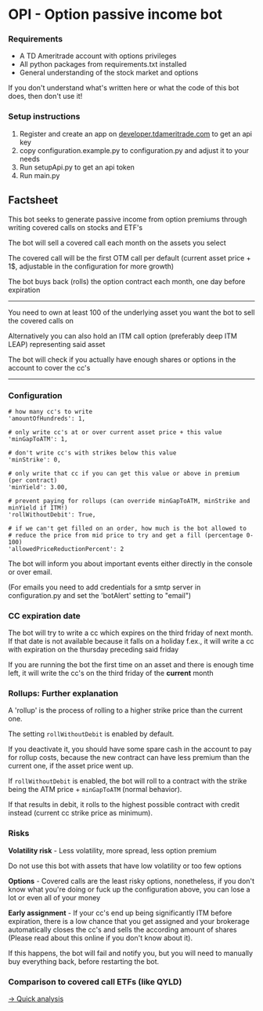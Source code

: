 # OPI - Option passive income bot

### Requirements

- A TD Ameritrade account with options privileges
- All python packages from requirements.txt installed
- General understanding of the stock market and options

If you don't understand what's written here or what the code of this bot does, then don't use it!

### Setup instructions

1. Register and create an app on [developer.tdameritrade.com](https://developer.tdameritrade.com/) to get an api key
2. copy configuration.example.py to configuration.py and adjust it to your needs
3. Run setupApi.py to get an api token
4. Run main.py

## Factsheet

This bot seeks to generate passive income from option premiums through writing covered calls on stocks and ETF's

The bot will sell a covered call each month on the assets you select

The covered call will be the first OTM call per default (current asset price + 1$, adjustable in the configuration for more growth)

The bot buys back (rolls) the option contract each month, one day before expiration

---

You need to own at least 100 of the underlying asset you want the bot to sell the covered calls on

Alternatively you can also hold an ITM call option (preferably deep ITM LEAP) representing said asset

The bot will check if you actually have enough shares or options in the account to cover the cc's

---

### Configuration

    # how many cc's to write
    'amountOfHundreds': 1,

    # only write cc's at or over current asset price + this value
    'minGapToATM': 1,

    # don't write cc's with strikes below this value
    'minStrike': 0,

    # only write that cc if you can get this value or above in premium (per contract)
    'minYield': 3.00,

    # prevent paying for rollups (can override minGapToATM, minStrike and minYield if ITM!)
    'rollWithoutDebit': True,

    # if we can't get filled on an order, how much is the bot allowed to
    # reduce the price from mid price to try and get a fill (percentage 0-100)
    'allowedPriceReductionPercent': 2

The bot will inform you about important events either directly in the console or over email.

(For emails you need to add credentials for a smtp server in configuration.py and set the 'botAlert' setting to "email")

### CC expiration date

The bot will try to write a cc which expires on the third friday of next month.
If that date is not available because it falls on a holiday f.ex., it will write a cc with expiration on the thursday preceding said friday

If you are running the bot the first time on an asset and there is enough time left, it will write the cc's on the third friday of the **current** month

### Rollups: Further explanation

A 'rollup' is the process of rolling to a higher strike price than the current one.

The setting `rollWithoutDebit` is enabled by default.

If you deactivate it, you should have some spare cash in the account to pay for rollup costs, because the new contract can have less premium than the current one,
if the asset price went up.

If `rollWithoutDebit` is enabled, the bot will roll to a contract with the strike being the ATM price + `minGapToATM` (normal behavior).

If that results in debit, it rolls to the highest possible contract with credit instead (current cc strike price as minimum).

### Risks

**Volatility risk** - Less volatility, more spread, less option premium

Do not use this bot with assets that have low volatility or too few options

**Options** - Covered calls are the least risky options, nonetheless, if you don't know what you're doing or fuck up the configuration above, you can lose a lot or even all of your money

**Early assignment** - If your cc's end up being significantly ITM before expiration, there is a low chance that you get assigned and your brokerage automatically closes the cc's and sells the according amount of shares (Please read about this online if you don't know about it).

If this happens, the bot will fail and notify you, but you will need to manually buy everything back, before restarting the bot.



### Comparison to covered call ETFs (like QYLD)
[→ Quick analysis](misc/qyld_analysis.md)